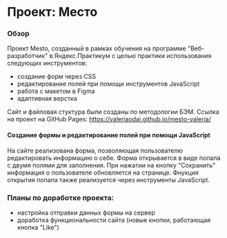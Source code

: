 # Проект: Место

### Обзор
Проект Mesto, созданный в рамках обучения на программе "Веб-разработчик" в Яндекс.Практикум с целью практики использования следующих инструментов: 

* создание форм через CSS
* редактирование полей при помощи инструментов JavaScript
* работа с макетом в Figma
* адаптивная верстка

Сайт и файловая стуктура были созданы по методологии БЭМ.
Ссылка на проект на GitHub Pages: https://valeriaodai.github.io/mesto-valeria/


#### Создание формы и редактирование полей при помощи JavaScript
На сайте реализована форма, позволяющая пользователю редактировать информацию о себе. Форма открывается в виде попапа с двумя полями для заполнения. При нажатии на кнопку "Сохранить" информация о пользователе обновляется на странице. Фнукция открытия попапа также реализуется через инструменты JavaScript.

### Планы по доработке проекта:
* настройка отправки данных формы на сервер
* доработка функциональности сайта (новые кнопки, работающая кнопка "Like")